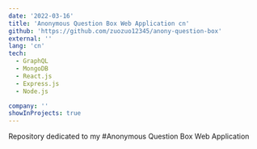```yaml
---
date: '2022-03-16'
title: 'Anonymous Question Box Web Application cn'
github: 'https://github.com/zuozuo12345/anony-question-box'
external: ''
lang: 'cn'
tech:
  - GraphQL
  - MongoDB
  - React.js
  - Express.js
  - Node.js

company: ''
showInProjects: true
---
```

Repository dedicated to my #Anonymous Question Box Web Application
